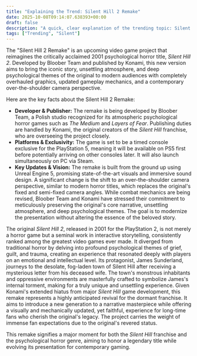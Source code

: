 ```yaml
---
title: "Explaining the Trend: Silent Hill 2 Remake"
date: 2025-10-08T09:14:07.638393+00:00
draft: false
description: "A quick, clear explanation of the trending topic: Silent Hill 2 Remake"
tags: ["Trending", "Silent"]
---
```


The "Silent Hill 2 Remake" is an upcoming video game project that reimagines the critically acclaimed 2001 psychological horror title, *Silent Hill 2*. Developed by Bloober Team and published by Konami, this new version aims to bring the iconic story, unsettling atmosphere, and deep psychological themes of the original to modern audiences with completely overhauled graphics, updated gameplay mechanics, and a contemporary over-the-shoulder camera perspective.

Here are the key facts about the Silent Hill 2 Remake:

*   **Developer & Publisher:** The remake is being developed by Bloober Team, a Polish studio recognized for its atmospheric psychological horror games such as *The Medium* and *Layers of Fear*. Publishing duties are handled by Konami, the original creators of the *Silent Hill* franchise, who are overseeing the project closely.
*   **Platforms & Exclusivity:** The game is set to be a timed console exclusive for the PlayStation 5, meaning it will be available on PS5 first before potentially arriving on other consoles later. It will also launch simultaneously on PC via Steam.
*   **Key Updates & Vision:** The remake is built from the ground up using Unreal Engine 5, promising state-of-the-art visuals and immersive sound design. A significant change is the shift to an over-the-shoulder camera perspective, similar to modern horror titles, which replaces the original's fixed and semi-fixed camera angles. While combat mechanics are being revised, Bloober Team and Konami have stressed their commitment to meticulously preserving the original's core narrative, unsettling atmosphere, and deep psychological themes. The goal is to modernize the presentation without altering the essence of the beloved story.

The original *Silent Hill 2*, released in 2001 for the PlayStation 2, is not merely a horror game but a seminal work in interactive storytelling, consistently ranked among the greatest video games ever made. It diverged from traditional horror by delving into profound psychological themes of grief, guilt, and trauma, creating an experience that resonated deeply with players on an emotional and intellectual level. Its protagonist, James Sunderland, journeys to the desolate, fog-laden town of Silent Hill after receiving a mysterious letter from his deceased wife. The town's monstrous inhabitants and oppressive environments are masterfully crafted to symbolize James's internal torment, making for a truly unique and unsettling experience. Given Konami's extended hiatus from major *Silent Hill* game development, this remake represents a highly anticipated revival for the dormant franchise. It aims to introduce a new generation to a narrative masterpiece while offering a visually and mechanically updated, yet faithful, experience for long-time fans who cherish the original's legacy. The project carries the weight of immense fan expectations due to the original's revered status.

This remake signifies a major moment for both the *Silent Hill* franchise and the psychological horror genre, aiming to honor a legendary title while evolving its presentation for contemporary gaming.